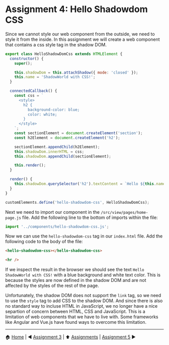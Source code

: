 # Assignment 4: Hello Shadowdom CSS

Since we cannot style our web component from the outside, we need to style it from the inside. In this assignment we will create a web component that contains a css style tag in the shadow DOM.

```javascript
export class HelloShadowDomCss extends HTMLElement {
  constructor() {
    super();

    this.shadowDom = this.attachShadow({ mode: 'closed' });
    this.name = 'ShadowWorld with CSS!';
  }

  connectedCallback() {
    const css = `
      <style>
        h2 {
          background-color: blue;
          color: white;
        }
      </style>
    `;
    const sectionElement = document.createElement('section');
    const h2Element = document.createElement('h2');

    sectionElement.appendChild(h2Element);
    this.shadowDom.innerHTML = css;
    this.shadowDom.appendChild(sectionElement);

    this.render();
  }

  render() {
    this.shadowDom.querySelector('h2').textContent = `Hello ${this.name}!`;
  }
}

customElements.define('hello-shadowdom-css', HelloShadowDomCss);
```

Next we need to import our component in the `/src/view/pages/home-page.js` file. Add the following line to the bottom of imports within the file:

```javascript
import '../components/hello-shadowdom-css.js';
```

Now we can use the `hello-shadowdom-css` tag in our `index.html` file. Add the following code to the body of the file:

```html
<hello-shadowdom-css></hello-shadowdom-css>

<hr />
```

If we inspect the result in the browser we should see the text `Hello ShadowWorld with CSS!` with a blue background and white text color. This is because the styles are now defined in the shadow DOM and are not affected by the styles of the rest of the page.

Unfortunately, the shadow DOM does not support the `link` tag, so we need to use the `style` tag to add CSS to the shadow DOM.
And since there is also no standard way to incluse HTML in JavaScript, we no longer have a nice separtion of concern between HTML, CSS and JavaScript. This is a limitation of web components that we have to live with. Some frameworks like Angular and Vue.js have found ways to overcome this limitation.

---

:house: [Home](../../README.md) | :arrow_backward: [Assignment 3](./assignment3.md) | :arrow_up: [Assignments](./README.md) | [Assignment 5](./assignment5.md) :arrow_forward: